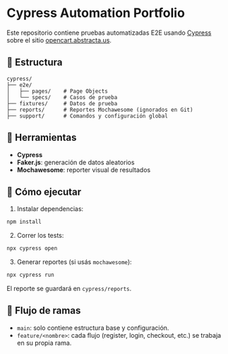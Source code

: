 # Cypress Automation Portfolio

Este repositorio contiene pruebas automatizadas E2E usando [Cypress](https://www.cypress.io/) sobre el sitio [opencart.abstracta.us](https://opencart.abstracta.us).

## 📁 Estructura

```
cypress/
├── e2e/
│   ├── pages/    # Page Objects
│   └── specs/    # Casos de prueba
├── fixtures/     # Datos de prueba
├── reports/      # Reportes Mochawesome (ignorados en Git)
├── support/      # Comandos y configuración global
```

## 🔧 Herramientas

- **Cypress**
- **Faker.js**: generación de datos aleatorios
- **Mochawesome**: reporter visual de resultados

## 🚀 Cómo ejecutar

1. Instalar dependencias:

```bash
npm install
```

2. Correr los tests:

```bash
npx cypress open
```

3. Generar reportes (si usás `mochawesome`):

```bash
npx cypress run
```

El reporte se guardará en `cypress/reports`.

## 🌱 Flujo de ramas

- `main`: solo contiene estructura base y configuración.
- `feature/<nombre>`: cada flujo (register, login, checkout, etc.) se trabaja en su propia rama.

